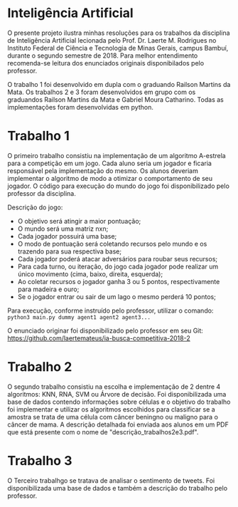 # Inteligência Artificial
O presente projeto ilustra minhas resoluções para os trabalhos da disciplina de Inteligência Artificial lecionada 
pelo Prof. Dr. Laerte M. Rodrigues no Instituto Federal de Ciência e Tecnologia de Minas Gerais, campus Bambuí,
durante o segundo semestre de 2018.
Para melhor entendimento recomenda-se leitura dos enunciados originais disponibilados pelo professor.

O trabalho 1 foi desenvolvido em dupla com o graduando Railson Martins da Mata.
Os trabalhos 2 e 3 foram desenvolvidos em grupo com os graduandos Railson Martins da Mata e Gabriel Moura Catharino.
Todas as implementações foram desenvolvidas em python.

# Trabalho 1

O primeiro trabalho consistiu na implementação de um algoritmo A-estrela para a competição em um jogo.
Cada aluno seria um jogador e ficaria responsável pela implementação do mesmo. Os alunos deveriam implementar 
o algoritmo de modo a otimizar o comportamento de seu jogador. O código para execução do mundo do jogo foi
disponibilizado pelo professor da disciplina.

Descrição do jogo:
  - O objetivo será atingir a maior pontuação;
  - O mundo será uma matriz nxn;
  - Cada jogador possuirá uma base;
  - O modo de pontuação será coletando recursos pelo mundo e os trazendo para sua respectiva base;
  - Cada jogador poderá atacar adversários para roubar seus recursos;
  - Para cada turno, ou iteração, do jogo cada jogador pode realizar um único movimento (cima, baixo, direita, esquerda);
  - Ao coletar recursos o jogador ganha 3 ou 5 pontos, respectivamente para madeira e ouro;
  - Se o jogador entrar ou sair de um lago o mesmo perderá 10 pontos;
  
 Para execução, conforme instruído pelo professor, utilizar o comando: `python3 main.py dummy agent1 agent2 agent3...`
  
 O enunciado originar foi disponibilizado pelo professor em seu Git: https://github.com/laertemateus/ia-busca-competitiva-2018-2

# Trabalho 2

O segundo trabalho consistiu na escolha e implementação de 2 dentre 4 algoritmos: KNN, RNA, SVM ou Árvore de decisão.
Foi disponibilizada uma base de dados contendo informações sobre células e o objetivo do trabalho foi implementar e utilizar os algoritmos escolhidos para classificar se a amostra se trata de uma célula com câncer beningno ou maligno para o câncer de mama.
A descrição detalhada foi enviada aos alunos em um PDF que está presente com o nome de "descrição_trabalhos2e3.pdf".

# Trabalho 3

O Terceiro trabalhgo se tratava de analisar o sentimento de tweets. Foi disponibilizada uma base de dados e também a descrição
do trabalho pelo professor.
